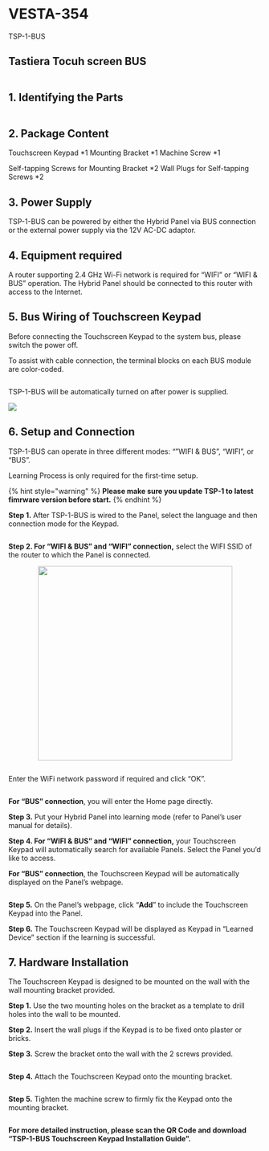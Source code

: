 # VESTA-354

&#x20;TSP-1-BUS

## Tastiera Tocuh screen BUS

<figure><img src=".gitbook/assets/image (11) (1).png" alt=""><figcaption></figcaption></figure>

## **1. Identifying the Parts**

<figure><img src=".gitbook/assets/10 (95).png" alt=""><figcaption></figcaption></figure>

## **2. Package Content**

Touchscreen Keypad \*1   Mounting Bracket \*1    Machine Screw \*1

Self-tapping Screws for Mounting Bracket \*2     Wall Plugs for Self-tapping Screws \*2

## **3. Power Supply**

TSP-1-BUS can be powered by either the Hybrid Panel via BUS connection or the external power supply via the 12V AC-DC adaptor.

## **4. Equipment required**

A router supporting 2.4 GHz Wi-Fi network is required for “WIFI” or “WIFI & BUS” operation. The Hybrid Panel should be connected to this router with access to the Internet.

## **5. Bus Wiring of Touchscreen Keypad**

Before connecting the Touchscreen Keypad to the system bus, please switch the power off.

To assist with cable connection, the terminal blocks on each BUS module are color-coded.

<figure><img src=".gitbook/assets/10 (90).png" alt=""><figcaption></figcaption></figure>

TSP-1-BUS will be automatically turned on after&#x20;power is supplied.

![](<.gitbook/assets/5 (105).png>)

## **6. Setup and Connection**

TSP-1-BUS can operate in three different modes: “”WIFI & BUS”, “WIFI”, or “BUS”.

Learning Process is only required for the first-time setup.

{% hint style="warning" %}
**Please make sure you update TSP-1 to latest fimrware version before start.**
{% endhint %}

**Step 1.** After TSP-1-BUS is wired to the Panel, select the language and then connection mode for the Keypad.

<figure><img src=".gitbook/assets/image (265).png" alt=""><figcaption></figcaption></figure>

**Step 2. For “WIFI & BUS” and “WIFI” connection,** select the WIFI SSID of the router to which the Panel is connected.

<div align="center" data-full-width="true"><figure><img src=".gitbook/assets/10 (97).png" alt="" width="387"><figcaption></figcaption></figure></div>

<figure><img src=".gitbook/assets/image (266).png" alt=""><figcaption></figcaption></figure>

Enter the WiFi network password if required and click “OK”.

<figure><img src=".gitbook/assets/image (267).png" alt=""><figcaption></figcaption></figure>

**For “BUS” connection**, you will enter the Home page directly.

**Step 3.** Put your Hybrid Panel into learning mode (refer to Panel’s user manual for details).

**Step 4. For “WIFI & BUS” and “WIFI” connection,** your Touchscreen Keypad will automatically search for available Panels. Select the Panel you’d like to access.

**For “BUS” connection**, the Touchscreen Keypad will be automatically displayed on the Panel’s webpage.

<figure><img src=".gitbook/assets/image (268).png" alt=""><figcaption></figcaption></figure>

**Step 5.** On the Panel’s webpage, click “**Add**” to include the Touchscreen Keypad into the Panel.

**Step 6.** The Touchscreen Keypad will be displayed as Keypad in “Learned Device” section if the learning is successful.

## **7. Hardware Installation**

The Touchscreen Keypad is designed to be mounted on the wall with the wall mounting bracket provided.

**Step 1.** Use the two mounting holes on the bracket as a template to drill holes into the wall to be mounted.

**Step 2.** Insert the wall plugs if the Keypad is to be fixed onto plaster or bricks.

**Step 3.** Screw the bracket onto the wall with the 2 screws provided.

<figure><img src=".gitbook/assets/10 (96).png" alt=""><figcaption></figcaption></figure>

**Step 4.** Attach the Touchscreen Keypad onto the mounting bracket.

<figure><img src=".gitbook/assets/11 (70).png" alt=""><figcaption></figcaption></figure>

**Step 5.** Tighten the machine screw to firmly fix the Keypad onto the mounting bracket.

<figure><img src=".gitbook/assets/12 (72).png" alt=""><figcaption></figcaption></figure>

**For more detailed instruction, please scan the QR Code and download “TSP-1-BUS Touchscreen Keypad Installation Guide”.**

